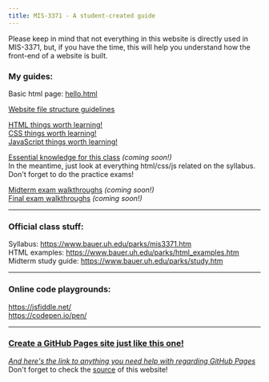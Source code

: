 ```yaml
---
title: MIS-3371 - A student-created guide
---
```


Please keep in mind that not everything in this website is directly used in MIS-3371, but, if you have the time, this will help you understand how the front-end of a website is built.  

### My guides:  

Basic html page: [hello.html](hello.html)  

[Website file structure guidelines](structure.md)  

[HTML things worth learning!](learn-html/)  
[CSS things worth learning!](learn-css/)  
[JavaScript things worth learning!](learn-js/)  

[Essential knowledge for this class](essential.md) _(coming soon!)_  
In the meantime, just look at everything html/css/js related on the syllabus.  
Don't forget to do the practice exams!  

[Midterm exam walkthroughs](midterms/) _(coming soon!)_  
[Final exam walkthroughs](finals/) _(coming soon!)_  

---

### Official class stuff:  
Syllabus: <https://www.bauer.uh.edu/parks/mis3371.htm>  
HTML examples: <https://www.bauer.uh.edu/parks/html_examples.htm>  
Midterm study guide: <https://www.bauer.uh.edu/parks/study.htm>  

---

### Online code playgrounds:  
<https://jsfiddle.net/>  
<https://codepen.io/pen/>  

---

### [Create a GitHub Pages site just like this one!](https://pages.github.com/)  
[_And here's the link to anything you need help with regarding GitHub Pages_](https://help.github.com/en#github-pages-basics)  
Don't forget to check the [source](https://github.com/AlexMilligan/MIS-3371) of this website!  

